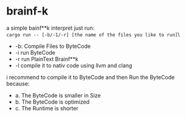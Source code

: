 # brainf-k
a simple bainf**k interpret just run:\
`cargo run -- [-b/-1/-r] [the name of the files you like to run]`\
- -b: Compile Files to ByteCode
- -i run ByteCode
- -r run PlainText Brainf**k
- -l compile it to nativ code using llvm and clang

i recommend to compile it to ByteCode and then Run the ByteCode  
because:

- a. The ByteCode is smaller in Size
- b. The ByteCode is optimized
- c. The Runtime is shorter
